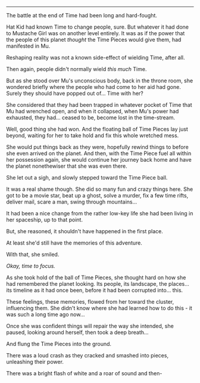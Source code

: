 ----

The battle at the end of Time had been long and hard-fought.

Hat Kid had known Time to change people, sure. But whatever it had done to Mustache Girl was on another level entirely. It was as if the power that the people of this planet *thought* the Time Pieces would give them, had manifested in Mu. 

Reshaping reality was not a known side-effect of wielding Time, after all.

Then again, people didn't normally wield *this much* Time.

But as she stood over Mu's unconscious body, back in the throne room, she wondered briefly where the people who had come to her aid had gone. Surely they should have popped out of... Time with her?

She considered that they had been trapped in whatever pocket of Time that Mu had wrenched open, and when it collapsed, when Mu's power had exhausted, they had... ceased to be, become lost in the time-stream.

Well, good thing she had won. And the floating ball of Time Pieces lay just beyond, waiting for her to take hold and fix this whole wretched mess.

She would put things back as they were, hopefully rewind things to before she even arrived on the planet. And then, with the Time Piece fuel all within her possession again, she would continue her journey back home and have the planet nonethewiser that she was even there.

She let out a sigh, and slowly stepped toward the Time Piece ball.

It was a real shame though. She did so many fun and crazy things here. She got to be a movie star, beat up a ghost, solve a murder, fix a few time rifts, deliver mail, scare a man, swing through mountains...

It had been a nice change from the rather low-key life she had been living in her spaceship, up to that point.

But, she reasoned, it shouldn't have happened in the first place. 

At least she'd still have the memories of this adventure.

With that, she smiled.

*Okay, time to focus.*

As she took hold of the ball of Time Pieces, she thought hard on how she had remembered the planet looking. Its people, its landscape, the places... its timeline as it had once been, before it had been corrupted into... this.

These feelings, these memories, flowed from her toward the cluster, influencing them. She didn't know where she had learned how to do this - it was such a long time ago now...

Once she was confident things will repair the way she intended, she paused, looking around herself, then took a deep breath...

And flung the Time Pieces into the ground.

There was a loud crash as they cracked and smashed into pieces, unleashing their power.

There was a bright flash of white and a roar of sound and then-
